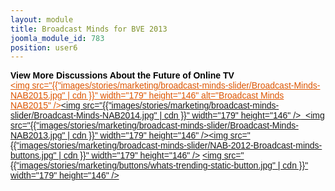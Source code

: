 ```yaml
---
layout: module
title: Broadcast Minds for BVE 2013
joomla_module_id: 783
position: user6
---
```

<span style="font-family: arial, helvetica, sans-serif;"><strong><span style="color: #000000;">View More Discussions About the Future of Online TV</span></strong><br /><a href="/news-events/broadcastminds.html" style="color: #dd5500; outline: none; font-family: arial, helvetica, sans-serif;"><img src="{{"images/stories/marketing/broadcast-minds-slider/Broadcast-Minds-NAB2015.jpg" | cdn }}" width="179" height="146" alt="Broadcast Minds NAB2015" /></a><a href="index.php?option=com_content&amp;view=article&amp;id=1123&amp;Itemid=1146" style="font-family: arial, helvetica, sans-serif;"><img src="{{"images/stories/marketing/broadcast-minds-slider/Broadcast-Minds-NAB2014.jpg" | cdn }}" width="179" height="146" /></a><a href="news-events/broadcastminds/129-broadcast-minds/775-broadcast-minds-nab-2013.html">&nbsp;&nbsp;</a><a href="news-events/broadcastminds/129-broadcast-minds/775-broadcast-minds-nab-2013.html"><img src="{{"images/stories/marketing/broadcast-minds-slider/Broadcast-Minds-NAB2013.jpg" | cdn }}" width="179" height="146" /></a><a href="news-events/broadcastminds/broadcast-minds-nab-2012-the-future-of-tv.html"><img src="{{"images/stories/marketing/broadcast-minds-slider/NAB-2012-Broadcast-minds-buttons.jpg" | cdn }}" width="179" height="146" /></a> <a href="news-events/broadcastminds/what-s-trending-the-future-of-online-television.html"><img src="{{"images/stories/marketing/buttons/whats-trending-static-button.jpg" | cdn }}" width="179" height="146" /></a></span>
